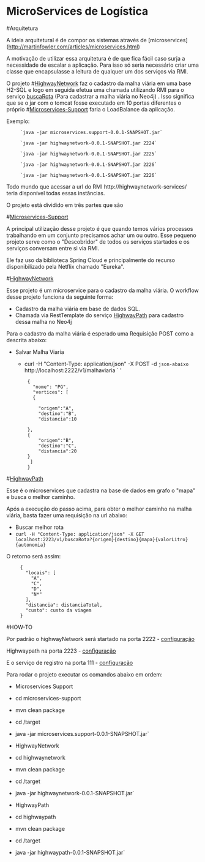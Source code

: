 # MicroServices de Logística
#Arquitetura

A ideia arquitetural é de compor os sistemas através de [microservices] (http://martinfowler.com/articles/microservices.html)

A motivação de utilizar essa arquitetura é de que fica fácil caso surja a necessidade de escalar a aplicação. Para isso só seria necessário criar uma classe que encapsulasse a leitura de qualquer um dos serviços via RMI. 

O projeto #[HighwayNetwork](https://github.com/xild/highwaymicroservices/tree/master/highwaynetwork) faz o cadastro da malha viária em uma base H2-SQL e logo em seguida efetua uma chamada utilizando RMI para o serviço [buscaRota]((https://github.com/xild/highwaymicroservices/tree/master/highwaypath)) (Para cadastrar a malha viária no Neo4j) . Isso significa que se o jar com o tomcat fosse executado em 10 portas diferentes o próprio #[Microservices-Support](https://github.com/xild/highwaymicroservices/tree/master/microservices-support) faria o LoadBalance da aplicação.

Exemplo: 
         
         `java -jar microservices.support-0.0.1-SNAPSHOT.jar`
         
         `java -jar highwaynetwork-0.0.1-SNAPSHOT.jar 2224`
         
         `java -jar highwaynetwork-0.0.1-SNAPSHOT.jar 2225`
         
         `java -jar highwaynetwork-0.0.1-SNAPSHOT.jar 2226`
         
         `java -jar highwaynetwork-0.0.1-SNAPSHOT.jar 2226`
Todo mundo que acessar a url do RMI http://highwaynetwork-services/  teria disponível todas essas instâncias.


O projeto está dividido em três partes que são 

#[Microservices-Support](https://github.com/xild/highwaymicroservices/tree/master/microservices-support)


A principal utilização desse projeto é que quando temos vários processos trabalhando em um conjunto precisamos achar um ou outro.
Esse pequeno projeto serve como o "Descobridor" de todos os serviços startados e os serviços conversam entre si via RMI.

Ele faz uso da biblioteca Spring Cloud e principalmente do recurso disponibilizado pela Netflix 
chamado "Eureka". 

#[HighwayNetwork](https://github.com/xild/highwaymicroservices/tree/master/highwaynetwork)


Esse projeto é um microservice para o cadastro da malha viária. O workflow desse projeto funciona da seguinte forma:  
-  Cadastro da malha viária em base de dados SQL.
-  Chamada via RestTemplate do serviço [HighwayPath](https://github.com/xild/highwaymicroservices/tree/master/highwaypath) para cadastro dessa malha no Neo4j

Para o cadastro da malha viária é esperado uma Requisição POST como a descrita abaixo: 

- Salvar Malha Viaria
   - curl -H "Content-Type: application/json" -X POST -d `json-abaixo` http://localhost:2222/v1/malhaviaria
  ` '

          {
            "nome": "PG",
            "vertices": [
            {
  
              "origem":"A",
              "destino":"B",
              "distancia":10
  
          },
          {
              "origem":"B",
              "destino":"C",
              "distancia":20
          }
           ]
          } 
          
#[HighwayPath](https://github.com/xild/highwaymicroservices/tree/master/highwaypath)

Esse é o microservices que cadastra na base de dados em grafo o "mapa" e busca o melhor caminho. 

Após a execução do passo acima, para obter o melhor caminho na malha viária, basta fazer uma requisição na url abaixo:
 
  - Buscar melhor rota
   -  `curl -H "Content-Type: application/json" -X GET localhost:2223/v1/buscaRota?{origem}{destino}{mapa}{valorLitro}{autonomia}`

O retorno será assim: 

         {
           "locais": [
             "A",
             "C",
             "D",
             "N*"
           ],
           "distancia": distanciaTotal,
           "custo": custo da viagem
         }


#HOW-TO

Por padrão o highwayNetwork será startado na porta 2222 - [configuração](https://github.com/xild/highwaymicroservices/blob/master/highwaynetwork/src/main/resources/highway-services.yaml)

Highwaypath na porta 2223 - [configuração](https://github.com/xild/highwaymicroservices/blob/master/highwaypath/src/main/resources/highwaypath-services.yaml)

E o serviço de registro na porta 111 - [configuração](https://github.com/xild/highwaymicroservices/blob/master/microservices-support/src/main/resources/registration-server.yml)

Para rodar o projeto executar os comandos abaixo em ordem:

- Microservices Support 
 - cd microservices-support
  - mvn clean package
  - cd /target
  - java -jar microservices.support-0.0.1-SNAPSHOT.jar`

- HighwayNetwork
 - cd highwaynetwork
 - mvn clean package
 - cd /target
 - java -jar highwaynetwork-0.0.1-SNAPSHOT.jar`

 
- HighwayPath
 - cd highwaypath
 - mvn clean package
 - cd /target
 - java -jar highwaypath-0.0.1-SNAPSHOT.jar`


